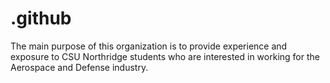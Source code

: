 # .github
The main purpose of this organization is to provide experience and exposure to CSU Northridge students who are interested in working for the Aerospace and Defense industry. 
